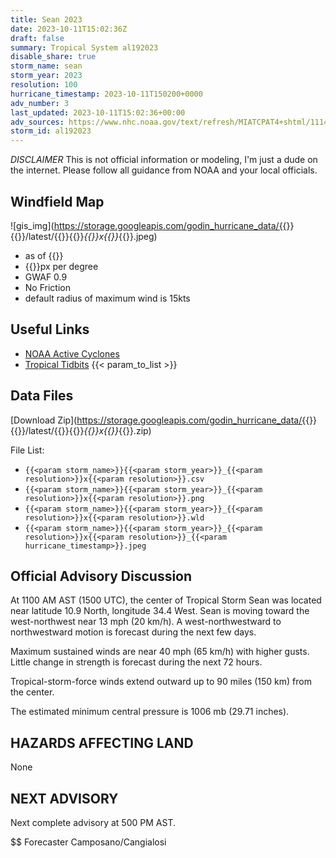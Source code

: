 ```yaml
---
title: Sean 2023
date: 2023-10-11T15:02:36Z
draft: false
summary: Tropical System al192023
disable_share: true
storm_name: sean
storm_year: 2023
resolution: 100
hurricane_timestamp: 2023-10-11T150200+0000
adv_number: 3
last_updated: 2023-10-11T15:02:36+00:00
adv_sources: https://www.nhc.noaa.gov/text/refresh/MIATCPAT4+shtml/111448.shtml;https://www.nhc.noaa.gov/refresh/graphics_at4+shtml/145225.shtml?cone
storm_id: al192023
---
```

*DISCLAIMER* This is not official information or modeling, I'm just a dude on the internet.  Please follow all guidance from NOAA and your local officials.

## Windfield Map
![gis_img](https://storage.googleapis.com/godin_hurricane_data/{{<param storm_name>}}{{<param storm_year>}}/latest/{{<param storm_name>}}{{<param storm_year>}}_{{<param resolution>}}x{{<param resolution>}}_{{<param hurricane_timestamp>}}.jpeg)

- as of {{<param last_updated>}}
- {{<param resolution>}}px per degree
- GWAF 0.9
- No Friction
- default radius of maximum wind is 15kts

## Useful Links
- [NOAA Active Cyclones](https://www.nhc.noaa.gov/)
- [Tropical Tidbits](https://www.tropicaltidbits.com/storminfo/)
{{< param_to_list >}}

## Data Files
[Download Zip](https://storage.googleapis.com/godin_hurricane_data/{{<param storm_name>}}{{<param storm_year>}}/latest/{{<param storm_name>}}{{<param storm_year>}}_{{<param resolution>}}x{{<param resolution>}}_{{<param hurricane_timestamp>}}.zip)

File List:
- `{{<param storm_name>}}{{<param storm_year>}}_{{<param resolution>}}x{{<param resolution>}}.csv`
- `{{<param storm_name>}}{{<param storm_year>}}_{{<param resolution>}}x{{<param resolution>}}.png`
- `{{<param storm_name>}}{{<param storm_year>}}_{{<param resolution>}}x{{<param resolution>}}.wld`
- `{{<param storm_name>}}{{<param storm_year>}}_{{<param resolution>}}x{{<param resolution>}}_{{<param hurricane_timestamp>}}.jpeg`


## Official Advisory Discussion
At 1100 AM AST (1500 UTC), the center of Tropical Storm Sean was
located near latitude 10.9 North, longitude 34.4 West. Sean is
moving toward the west-northwest near 13 mph (20 km/h). A
west-northwestward to northwestward motion is forecast during the
next few days.
 
Maximum sustained winds are near 40 mph (65 km/h) with higher gusts.
Little change in strength is forecast during the next 72 hours.
 
Tropical-storm-force winds extend outward up to 90 miles (150 km)
from the center.
 
The estimated minimum central pressure is 1006 mb (29.71 inches).
 
HAZARDS AFFECTING LAND
----------------------
None
 
 
NEXT ADVISORY
-------------
Next complete advisory at 500 PM AST.
 
$$
Forecaster Camposano/Cangialosi
